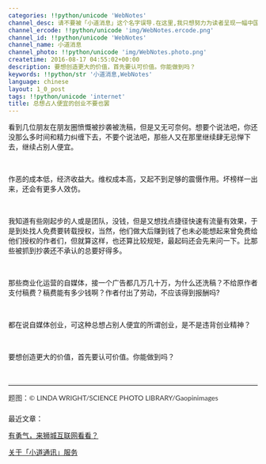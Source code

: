 ```yaml
---
categories: !!python/unicode 'WebNotes'
channel_desc: 请不要被「小道消息」这个名字误导.在这里,我只想努力为读者呈现一幅中国互联网的清明上河图.
channel_ercode: !!python/unicode 'img/WebNotes.ercode.png'
channel_id: !!python/unicode 'WebNotes'
channel_name: 小道消息
channel_photo: !!python/unicode 'img/WebNotes.photo.png'
createtime: 2016-08-17 04:55:02+00:00
description: 要想创造更大的价值，首先要认可价值。你能做到吗？
keywords: !!python/str '小道消息,WebNotes'
language: chinese
layout: 1_0_post
tags: !!python/unicode 'internet'
title: 总想占人便宜的创业不要也罢
---
```

<div class="rich_media_content" id="js_content">
<p>
         看到几位朋友在朋友圈愤慨被抄袭被洗稿，但是又无可奈何。想要个说法吧，你还没那么多时间和精力纠缠下去，不要个说法吧，那些人又在那里继续肆无忌惮下去，继续占别人便宜。
        </p>
<p>
<br/>
</p>
<p>
         作恶的成本低，经济收益大。维权成本高，又起不到足够的震慑作用。坏榜样一出来，还会有更多人效仿。
        </p>
<p>
<br/>
</p>
<p>
         我知道有些刚起步的人或是团队，没钱，但是又想找点捷径快速有流量有效果，于是到处找人免费要转载授权，当然，他们做大后赚到钱了也未必能想起来曾免费给他们授权的作者们，但就算这样，也还算比较规矩，最起码还会先来问一下。比那些被抓到抄袭还不承认的总要好得多。
        </p>
<p>
<br/>
</p>
<p>
         那些商业化运营的自媒体，接一个广告都几万几十万，为什么还洗稿？不给原作者支付稿费？稿费能有多少钱啊？作者付出了劳动，不应该得到报酬吗?
        </p>
<p>
<br/>
</p>
<p>
         都在说自媒体创业，可这种总想占别人便宜的所谓创业，是不是违背创业精神？
        </p>
<p>
<br/>
</p>
<p>
         要想创造更大的价值，首先要认可价值。你能做到吗？
        </p>
<p>
<br/>
</p>
<hr style="font-family: Lato, Helvetica, Arial, freesans, clean, sans-serif; border-right-width: 0px; border-bottom-width: 0px; border-left-width: 0px; border-top-style: solid; border-top-color: rgb(234, 234, 234); height: 1px; margin-top: 1em; margin-bottom: 1em; color: rgb(51, 51, 51); white-space: normal;"/>
<p style="font-family: Lato, Helvetica, Arial, freesans, clean, sans-serif; border: 0px; margin-top: 1em; margin-bottom: 1.5em; outline: 0px; line-height: 1.5em; color: rgb(51, 51, 51); white-space: normal;">
         题图：© LINDA WRIGHT/SCIENCE PHOTO LIBRARY/Gaopinimages
        </p>
<p>
         最近文章：
        </p>
<p>
<a data_ue_src="http://mp.weixin.qq.com/s?__biz=MjM5ODIyMTE0MA==&amp;mid=2650968592&amp;idx=1&amp;sn=4925081c919e470f0992e6d1193e9f46&amp;chksm=bd38362b8a4fbf3dfa6075d9f73bb834cdff98e2c1816b445e2ef57aa921b3b83114cb064ed5&amp;scene=21#wechat_redirect" href="http://mp.weixin.qq.com/s?__biz=MjM5ODIyMTE0MA==&amp;mid=2650968592&amp;idx=1&amp;sn=4925081c919e470f0992e6d1193e9f46&amp;chksm=bd38362b8a4fbf3dfa6075d9f73bb834cdff98e2c1816b445e2ef57aa921b3b83114cb064ed5&amp;scene=21#wechat_redirect" target="_blank">
          有勇气，来狮城互联网看看？
         </a>
<br/>
</p>
<p>
<a data_ue_src="http://mp.weixin.qq.com/s?__biz=MjM5ODIyMTE0MA==&amp;mid=2650968533&amp;idx=1&amp;sn=daff5d3020f75e1f6833635101b947af&amp;scene=21#wechat_redirect" href="http://mp.weixin.qq.com/s?__biz=MjM5ODIyMTE0MA==&amp;mid=2650968533&amp;idx=1&amp;sn=daff5d3020f75e1f6833635101b947af&amp;scene=21#wechat_redirect" target="_blank">
          关于「小道通讯」服务
         </a>
<br/>
</p>
</div>